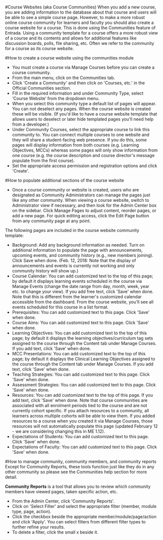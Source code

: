 #Course Websites (aka Course Communities)
When you add a new course, you are adding information to the database about that course and users will be able to see a simple course page. However, to make a more robust online course community for learners and faculty you should also create a course website for a course.  This is done using the Communities feature of Entrada.  Using a community template for a course offers a more robust view of a course and its contents and allows for additional features like discussion boards, polls, file sharing, etc.  Often we refer to the community for a course as its course website.

#How to create a course website using the communities module
* You must create a course via Manage Courses before you can create a course community.
* From the main menu, click on the Communities tab.
* Click 'Create a Community' and then click on 'Courses, etc.' in the Official Communities section.
* Fill in the required information and under Community Type, select ‘Course Website’ from the dropdown menu.
* When you select this community type a default list of pages will appear.  You can not deselect any pages.  When the course website is created these will be visible.  (If you'd like to have a course website template that allows users to deselect or later hide templated pages you'll need help from a developer.)
* Under Community Courses, select the appropriate course to link this community to.  You can connect multiple courses to one website and they will share a student-facing web presence.  If you do this, some pages will display information from both courses (e.g. Learning Objectives, MCCs) whereas some pages will only show information from one course (e.g. the course description and course director's message populate from the first course).
* Set the appropriate access permission and registration options and click 'Create'.

#How to populate additional sections of the course website
* Once a course community or website is created, users who are designated as Community Administrators can manage the pages just like any other community.  When viewing a course website, switch to Administrator view if necessary, and then look for the Admin Center box on the sidebar.  Click Manage Pages to adjust content, reorder pages, or add a new page.  For quick editing access, click the Edit Page button from any community page at any point.

The following pages are included in the course website community template:  

* Background: Add any background information as needed.  Turn on additional information to populate the page with announcements, upcoming events, and community history (e.g., new members joining). Click Save when done.  (Feb. 12, 2018: Note that the display of announcements and events is currently not working and only community history will show up.)
* Course Calendar: You can add customized text to the top of this page; by default it displays learning events scheduled in the course via Manage Events (change the date range from day, month, week, year etc. to change your view). If you add free text, click 'Save' when done.  Note that this is different from the learner's customized calendar accessible from the dashboard.  From the course website, you'll see all events scheduled for this course in a list format.
* Prerequisites: You can add customized text to this page. Click 'Save' when done.
* Course Aims: You can add customized text to this page. Click 'Save' when done.
* Learning Objectives: You can add customized text to the top of this page; by default it displays the learning objectives/curriculum tag sets assigned to the course through the Content tab under Manage Courses. If you add text, click 'Save' when done.
* MCC Presentations: You can add customized text to the top of this page; by default it displays the Clinical Learning Objectives assigned to the course through the Content tab under Manage Courses. If you add text, click 'Save' when done.
* Teaching Strategies: You can add customized text to this page. Click 'Save' when done.
* Assessment Strategies: You can add customized text to this page. Click 'Save' when done.
* Resources: You can add customized text to the top of this page. If you add text, click 'Save' when done.
Note that course communities are associated with all enrolment periods tied to the course and are not currently cohort specific.  If you attach resources to a community, all learners across multiple cohorts will be able to view them.  If you added resources to a course when you created it via Manage Courses, those resources will not automatically populate this page (updated February 12 - we are considering changing this in ME 1.12).
* Expectations of Students: You can add customized text to this page. Click 'Save' when done.
* Expectations of Faculty: You can add customized text to this page. Click 'Save' when done.

#How to manage community, community members, and community reports
Except for Community Reports, these tools function just like they do in any other community so please see the Communities help section for more detail.  

**Community Reports** is a tool that allows you to review which community members have viewed pages, taken specific action, etc.

* From the Admin Center, click 'Community Reports'.
* Click on 'Select Filter' and select the appropriate filter (member, module type, page, action).
* Click the checkbox beside the appropriate member/module/page/action and click 'Apply'.  You can select filters from different filter types to further refine your results.
* To delete a filter, click the small x beside it.
